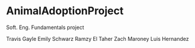 # AnimalAdoptionProject
Soft. Eng. Fundamentals project

Travis Gayle
Emily Schwarz 
Ramzy El Taher
Zach Maroney
Luis Hernandez
